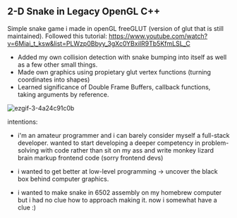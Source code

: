 ## 2-D Snake in Legacy OpenGL C++

Simple snake game i made in openGL freeGLUT (version of glut that is still maintained). 
Followed this tutorial: https://www.youtube.com/watch?v=6Miai_t_ksw&list=PLWzp0Bbyy_3gXc0YBxiIR9Tb5KfmLSL_C

- Added my own collision detection with snake bumping into itself as well as a few other small things.
- Made own graphics using propietary glut vertex functions (turning coordinates into shapes)
- Learned significance of Double Frame Buffers, callback functions, taking arguments by reference.


![ezgif-3-4a24c91c0b](https://user-images.githubusercontent.com/62809897/180628218-18504688-b729-4eff-a1d3-6f6bebc8401a.gif)


intentions:
- i'm an amateur programmer and i can barely consider myself a full-stack developer. wanted to start developing a deeper competency in problem-solving
  with code rather than sit on my ass and write monkey lizard brain markup frontend code (sorry frontend devs)

- i wanted to get better at low-level programming -> uncover the black box behind computer graphics. 
- i wanted to make snake in 6502 assembly on my homebrew computer but i had no clue how to approach making it. now i somewhat have a clue :)
